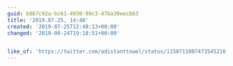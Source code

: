```yaml
---
guid: b867c92a-bc61-4930-99c3-47ba30eecb63
title: '2019.07.25, 14:48'
created: '2019-07-25T12:48:13+00:00'
changed: '2019-09-24T19:18:51+00:00'


like_of: 'https://twitter.com/adistanttowel/status/1150711007473545216'
---
```


